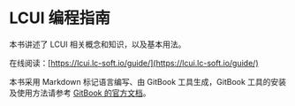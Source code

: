 # LCUI 编程指南

本书讲述了 LCUI 相关概念和知识，以及基本用法。

在线阅读：[https://lcui.lc-soft.io/guide/](https://lcui.lc-soft.io/guide/)

本书采用 Markdown 标记语言编写、由 GitBook 工具生成，GitBook 工具的安装及使用方法请参考 [GitBook 的官方文档](https://github.com/GitbookIO/gitbook/blob/master/docs/setup.md)。

